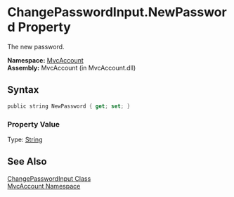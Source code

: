 ChangePasswordInput.NewPassword Property
========================================
The new password.

**Namespace:** [MvcAccount][1]  
**Assembly:** MvcAccount (in MvcAccount.dll)

Syntax
------

```csharp
public string NewPassword { get; set; }
```

### Property Value
Type: [String][2]

See Also
--------
[ChangePasswordInput Class][3]  
[MvcAccount Namespace][1]  

[1]: ../README.md
[2]: http://msdn.microsoft.com/en-us/library/s1wwdcbf
[3]: README.md